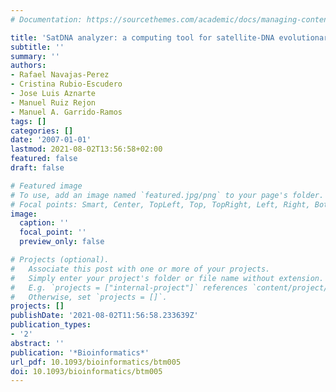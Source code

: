 ```yaml
---
# Documentation: https://sourcethemes.com/academic/docs/managing-content/

title: 'SatDNA analyzer: a computing tool for satellite-DNA evolutionary analysis'
subtitle: ''
summary: ''
authors:
- Rafael Navajas-Perez
- Cristina Rubio-Escudero
- Jose Luis Aznarte
- Manuel Ruiz Rejon
- Manuel A. Garrido-Ramos
tags: []
categories: []
date: '2007-01-01'
lastmod: 2021-08-02T13:56:58+02:00
featured: false
draft: false

# Featured image
# To use, add an image named `featured.jpg/png` to your page's folder.
# Focal points: Smart, Center, TopLeft, Top, TopRight, Left, Right, BottomLeft, Bottom, BottomRight.
image:
  caption: ''
  focal_point: ''
  preview_only: false

# Projects (optional).
#   Associate this post with one or more of your projects.
#   Simply enter your project's folder or file name without extension.
#   E.g. `projects = ["internal-project"]` references `content/project/deep-learning/index.md`.
#   Otherwise, set `projects = []`.
projects: []
publishDate: '2021-08-02T11:56:58.233639Z'
publication_types:
- '2'
abstract: ''
publication: '*Bioinformatics*'
url_pdf: 10.1093/bioinformatics/btm005
doi: 10.1093/bioinformatics/btm005
---
```


